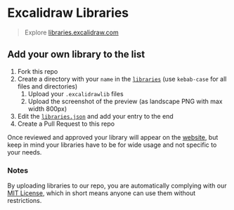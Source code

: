 # Excalidraw Libraries

> Explore [libraries.excalidraw.com](https://libraries.excalidraw.com)

## Add your own library to the list

1. Fork this repo
2. Create a directory with your `name` in the [`libraries`](libraries) (use `kebab-case` for all files and directories)
   1. Upload your `.excalidrawlib` files
   2. Upload the screenshot of the preview (as landscape PNG with max width 800px)
3. Edit the [`libraries.json`](libraries.json) and add your entry to the end
4. Create a Pull Request to this repo

Once reviewed and approved your library will appear on the [website](https://libraries.excalidraw.com), but keep in mind your libraries have to be for wide usage and not specific to your needs.

### Notes

By uploading libraries to our repo, you are automatically complying with our [MIT License](LICENSE), which in short means anyone can use them without restrictions.
